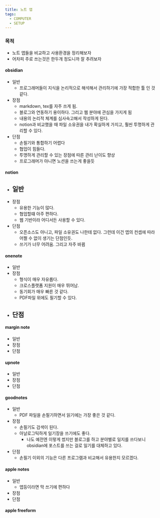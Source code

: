 ```yaml
---
title: 노트 앱
tags:
  - COMPUTER
  - SETUP
---
```

### 목적
- 노트 앱들을 비교하고 사용환경을 정리해보자
- 어차피 주로 쓰는것은 한두개 정도니까 잘 추려보자

#### obsidian
- 일반
	- 프로그래머들이 지식을 논리적으로 해석해서 관리하기에 가장 적합한 툴 인 것 같다.
- 장점
	- markdown, tex를 자주 쓰게 됨.
	- 블로그와 연동하기 용이하다. 그리고 웹 분야에 관심을 가지게 됨
	- 내용의 논리적 체계를 심사숙고해서 작성하게 된다.
	- notion과 비교했을 때 파일 소유권을 내가 확실하게 가지고, 훨씬 투명하게 관리할 수 있다.
- 단점
	- 손필기와 통합하기 어렵다
	- 협업이 힘들다.
	- 투명하게 관리할 수 있는 장점에 따른 관리 난이도 향상
	- 프로그래머가 아니면 노션을 쓰는게 좋을듯

#### notion
- 일반
	- 
- 장점
	- 유용한 기능이 많다.
	- 협업할떄 아주 편하다.
	- 웹 기반이라 어디서든 사용할 수 있다.
- 단점
	- 오픈소스도 아니고, 파일 소유권도 나한테 없다. 그런데 이건 앱의 컨셉에 따라 어쩔 수 없이 생기는 단점인듯.
	- 쓰기가 너무 어려움. 그리고 자주 바뀜
#### onenote
- 일반
- 장점
	- 형식이 매우 자유롭다.
	- 크로스플랫폼 지원이 매우 뛰어남.
	- 동기회가 매우 빠른 것 같다.
	- PDF파일 위에도 필기할 수 있다.
- 단점
	- 
#### margin note
- 일반
- 장점
- 단점
#### upnote
- 일반
- 장점
- 단점

#### goodnotes
- 일반
	- PDF 파일을 손필기하면서 읽기에는 가장 좋은 것 같다.
- 장점
	- 손필기도 검색이 된다.
	- 아날로그틱하게 일기장을 쓰기에도 좋다.
		- 나도 예전엔 이렇게 썼지만 블로그를 하고 분야별로 일지를 쓰다보니 obsidian에 포스트를 쓰는 걸로 일기를 대체하고 있다.
- 단점
	- 손필기 이외의 기능은 다른 프로그램과 비교해서 유용한지 모르겠다.


#### apple notes
- 일반
	- 앱등이라면 막 쓰기에 편하다
- 장점
- 단점

#### apple freeform
